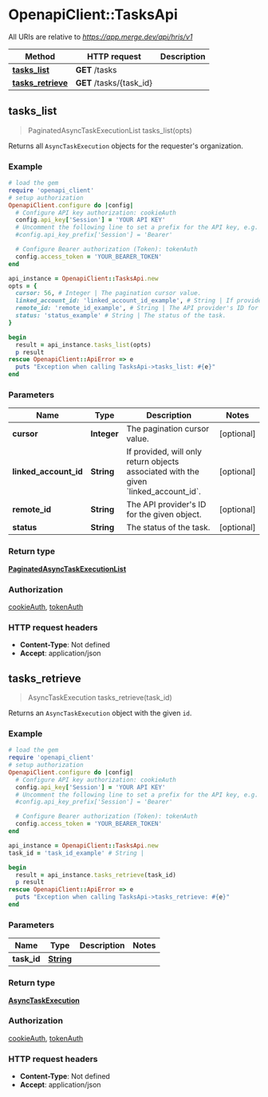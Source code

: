 # OpenapiClient::TasksApi

All URIs are relative to *https://app.merge.dev/api/hris/v1*

Method | HTTP request | Description
------------- | ------------- | -------------
[**tasks_list**](TasksApi.md#tasks_list) | **GET** /tasks | 
[**tasks_retrieve**](TasksApi.md#tasks_retrieve) | **GET** /tasks/{task_id} | 



## tasks_list

> PaginatedAsyncTaskExecutionList tasks_list(opts)



Returns all `AsyncTaskExecution` objects for the requester's organization.

### Example

```ruby
# load the gem
require 'openapi_client'
# setup authorization
OpenapiClient.configure do |config|
  # Configure API key authorization: cookieAuth
  config.api_key['Session'] = 'YOUR API KEY'
  # Uncomment the following line to set a prefix for the API key, e.g. 'Bearer' (defaults to nil)
  #config.api_key_prefix['Session'] = 'Bearer'

  # Configure Bearer authorization (Token): tokenAuth
  config.access_token = 'YOUR_BEARER_TOKEN'
end

api_instance = OpenapiClient::TasksApi.new
opts = {
  cursor: 56, # Integer | The pagination cursor value.
  linked_account_id: 'linked_account_id_example', # String | If provided, will only return objects associated with the given `linked_account_id`.
  remote_id: 'remote_id_example', # String | The API provider's ID for the given object.
  status: 'status_example' # String | The status of the task.
}

begin
  result = api_instance.tasks_list(opts)
  p result
rescue OpenapiClient::ApiError => e
  puts "Exception when calling TasksApi->tasks_list: #{e}"
end
```

### Parameters


Name | Type | Description  | Notes
------------- | ------------- | ------------- | -------------
 **cursor** | **Integer**| The pagination cursor value. | [optional] 
 **linked_account_id** | **String**| If provided, will only return objects associated with the given &#x60;linked_account_id&#x60;. | [optional] 
 **remote_id** | **String**| The API provider&#39;s ID for the given object. | [optional] 
 **status** | **String**| The status of the task. | [optional] 

### Return type

[**PaginatedAsyncTaskExecutionList**](PaginatedAsyncTaskExecutionList.md)

### Authorization

[cookieAuth](../README.md#cookieAuth), [tokenAuth](../README.md#tokenAuth)

### HTTP request headers

- **Content-Type**: Not defined
- **Accept**: application/json


## tasks_retrieve

> AsyncTaskExecution tasks_retrieve(task_id)



Returns an `AsyncTaskExecution` object with the given `id`.

### Example

```ruby
# load the gem
require 'openapi_client'
# setup authorization
OpenapiClient.configure do |config|
  # Configure API key authorization: cookieAuth
  config.api_key['Session'] = 'YOUR API KEY'
  # Uncomment the following line to set a prefix for the API key, e.g. 'Bearer' (defaults to nil)
  #config.api_key_prefix['Session'] = 'Bearer'

  # Configure Bearer authorization (Token): tokenAuth
  config.access_token = 'YOUR_BEARER_TOKEN'
end

api_instance = OpenapiClient::TasksApi.new
task_id = 'task_id_example' # String | 

begin
  result = api_instance.tasks_retrieve(task_id)
  p result
rescue OpenapiClient::ApiError => e
  puts "Exception when calling TasksApi->tasks_retrieve: #{e}"
end
```

### Parameters


Name | Type | Description  | Notes
------------- | ------------- | ------------- | -------------
 **task_id** | [**String**](.md)|  | 

### Return type

[**AsyncTaskExecution**](AsyncTaskExecution.md)

### Authorization

[cookieAuth](../README.md#cookieAuth), [tokenAuth](../README.md#tokenAuth)

### HTTP request headers

- **Content-Type**: Not defined
- **Accept**: application/json

